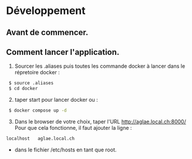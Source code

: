 # Développement
## Avant de commencer.
## Comment lancer l'application.
1. Sourcer les .aliases puis toutes les commande docker à lancer dans le répretoire docker : 
```bash
 $ source .aliases
 $ cd docker
```
2. taper start pour lancer docker ou :
```bash
 $ docker compose up -d
```
3. Dans le browser de votre choix, taper l'URL http://aglae.local.ch:8000/ \
Pour que cela fonctionne, il faut ajouter la ligne :
```bash
localhost   aglae.local.ch
```
- dans le fichier /etc/hosts en tant que root.
